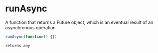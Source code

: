 # runAsync

A function that returns a Future object, which is an eventual result of an asynchronous operation

```javascript
runAsync(function() {})
```

```javascript
returns any
```
